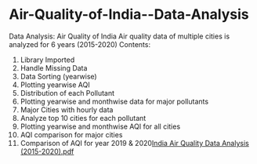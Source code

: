 # Air-Quality-of-India--Data-Analysis

Data Analysis: Air Quality of India
Air quality data of multiple cities is analyzed for 6 years (2015-2020)
Contents:
1.	Library Imported
2.	Handle Missing Data
3.	Data Sorting (yearwise)
4.	Plotting yearwise AQI
5.	Distribution of each Pollutant
6.	Plotting yearwise and monthwise data for major pollutants
7.	Major Cities with hourly data
8.	Analyze top 10 cities for each pollutant
9.	Plotting yearwise and monthwise AQI for all cities
10.	AQI comparison for major cities
11.	Comparison of AQI for year 2019 & 2020[India Air Quality Data Analysis (2015-2020).pdf](https://github.com/Vinayak123456/Air-Quality-of-India--Data-Analysis/files/8402679/India.Air.Quality.Data.Analysis.2015-2020.pdf)
